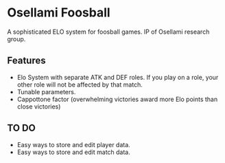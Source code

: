 # Osellami Foosball
 A sophisticated ELO system for foosball games. IP of Osellami research group.

## Features
- Elo System with separate ATK and DEF roles. If you play on a role, your other role will not be affected by that match.
- Tunable parameters.
- Cappottone factor (overwhelming victories award more Elo points than close victories)

## TO DO
- Easy ways to store and edit player data.
- Easy ways to store and edit match data.
